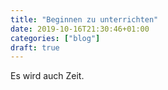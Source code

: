 ```yaml
---
title: "Beginnen zu unterrichten"
date: 2019-10-16T21:30:46+01:00
categories: ["blog"]
draft: true
---
```


Es wird auch Zeit.